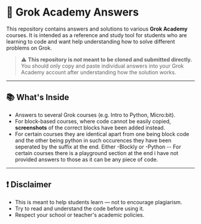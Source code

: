 # 🧠 Grok Academy Answers

This repository contains answers and solutions to various **Grok Academy** courses. It is intended as a reference and study tool for students who are learning to code and want help understanding how to solve different problems on Grok.

> ⚠️ **This repository is _not_ meant to be cloned and submitted directly.**  
> You should only copy and paste individual answers into your Grok Academy account after understanding how the solution works.

---

## 📚 What's Inside

- Answers to several Grok courses (e.g. Intro to Python, Micro:bit).
- For block-based courses, where code cannot be easily copied, **screenshots** of the correct blocks have been added instead.
- For certain courses they are identical apart from one being block code and the other being python in such occurences they have been seperated by the suffix at the end. Either -Blockly or -Python
  -- For certain courses there is a playground section at the end i have not provided answers to those as it can be any piece of code.

---

## ❗ Disclaimer

- This is meant to help students learn — not to encourage plagiarism.
- Try to read and understand the code before using it.
- Respect your school or teacher's academic policies.
